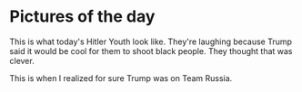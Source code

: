 # Pictures of the day
This is what today's Hitler Youth look like. They're laughing because Trump said it would be cool for them to shoot black people. They thought that was clever.   

This is when I realized for sure Trump was on Team Russia.

